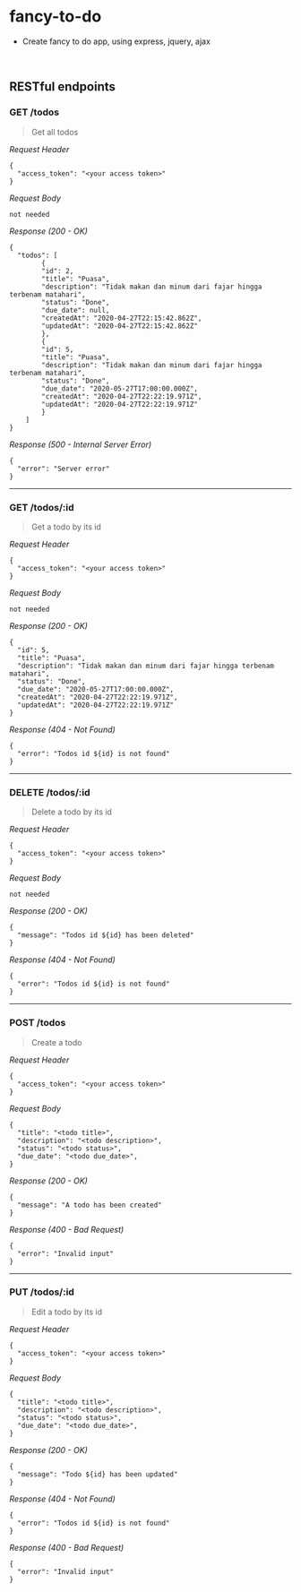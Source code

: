 # fancy-to-do
* Create fancy to do app, using express, jquery, ajax

&nbsp;

## RESTful endpoints
### GET  /todos

> Get all todos

_Request Header_
```
{
  "access_token": "<your access token>"
}
```

_Request Body_
```
not needed
```

_Response (200 - OK)_
```
{
  "todos": [
        {
        "id": 2,
        "title": "Puasa",
        "description": "Tidak makan dan minum dari fajar hingga terbenam matahari",
        "status": "Done",
        "due_date": null,
        "createdAt": "2020-04-27T22:15:42.862Z",
        "updatedAt": "2020-04-27T22:15:42.862Z"
        },
        {
        "id": 5,
        "title": "Puasa",
        "description": "Tidak makan dan minum dari fajar hingga terbenam matahari",
        "status": "Done",
        "due_date": "2020-05-27T17:00:00.000Z",
        "createdAt": "2020-04-27T22:22:19.971Z",
        "updatedAt": "2020-04-27T22:22:19.971Z"
        }
    ]
}
```

_Response (500 - Internal Server Error)_
```
{
  "error": "Server error"
}
```
---
### GET  /todos/:id

> Get a todo by its id

_Request Header_
```
{
  "access_token": "<your access token>"
}
```

_Request Body_
```
not needed
```

_Response (200 - OK)_
```
{
  "id": 5,
  "title": "Puasa",
  "description": "Tidak makan dan minum dari fajar hingga terbenam matahari",
  "status": "Done",
  "due_date": "2020-05-27T17:00:00.000Z",
  "createdAt": "2020-04-27T22:22:19.971Z",
  "updatedAt": "2020-04-27T22:22:19.971Z"
}
```

_Response (404 - Not Found)_
```
{
  "error": "Todos id ${id} is not found"
}
```
---
### DELETE  /todos/:id

> Delete a todo by its id

_Request Header_
```
{
  "access_token": "<your access token>"
}
```

_Request Body_
```
not needed
```

_Response (200 - OK)_
```
{
  "message": "Todos id ${id} has been deleted"
}
```

_Response (404 - Not Found)_
```
{
  "error": "Todos id ${id} is not found"
}
```
---
### POST  /todos

> Create a todo

_Request Header_
```
{
  "access_token": "<your access token>"
}
```

_Request Body_
```
{
  "title": "<todo title>",
  "description": "<todo description>",
  "status": "<todo status>",
  "due_date": "<todo due_date>",
}
```

_Response (200 - OK)_
```
{
  "message": "A todo has been created"
}
```

_Response (400 - Bad Request)_
```
{
  "error": "Invalid input"
}
```
---
### PUT  /todos/:id

> Edit a todo by its id

_Request Header_
```
{
  "access_token": "<your access token>"
}
```

_Request Body_
```
{
  "title": "<todo title>",
  "description": "<todo description>",
  "status": "<todo status>",
  "due_date": "<todo due_date>",
}
```

_Response (200 - OK)_
```
{
  "message": "Todo ${id} has been updated"
}
```

_Response (404 - Not Found)_
```
{
  "error": "Todos id ${id} is not found"
}
```

_Response (400 - Bad Request)_
```
{
  "error": "Invalid input"
}
```